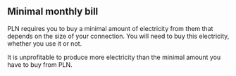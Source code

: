 ## Minimal monthly bill

PLN requires you to buy a minimal amount of electricity from them that depends on the size of your connection.
You will need to buy this electricity, whether you use it or not.

It is unprofitable to produce more electricity than the minimal amount you have to buy from PLN.
